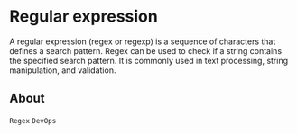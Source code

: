 # Regular expression
A regular expression (regex or regexp) is a sequence of characters that defines a search pattern. Regex can be used to check if a string contains the specified search pattern. It is commonly used in text processing, string manipulation, and validation.

## About
```Regex```
```DevOps```
